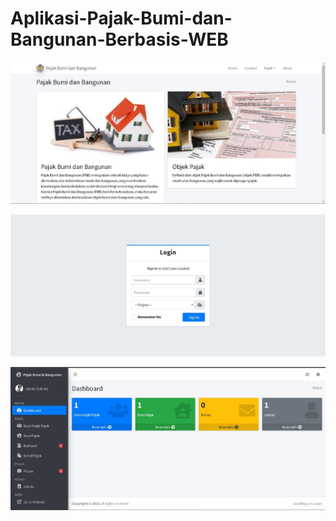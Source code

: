 # Aplikasi-Pajak-Bumi-dan-Bangunan-Berbasis-WEB

![alt text](https://github.com/AhsanBasith/Aplikasi-Pajak-Bumi-dan-Bangunan-Berbasis-WEB/blob/main/assets/dist/img/credit/Home.jpg?raw=true)

![alt text](https://github.com/AhsanBasith/Aplikasi-Pajak-Bumi-dan-Bangunan-Berbasis-WEB/blob/main/assets/dist/img/credit/Login.jpg?raw=true)

![alt text](https://github.com/AhsanBasith/Aplikasi-Pajak-Bumi-dan-Bangunan-Berbasis-WEB/blob/main/assets/dist/img/credit/Dashboard.jpg?raw=true)
